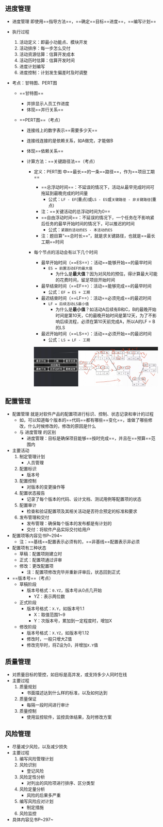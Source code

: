 ## 进度管理

- 进度管理 即使用==指导方法==，==确定==目标==进度==，==编写计划==

- 执行过程

  1. 活动定义：即最小功能点、模块开发
  2. 活动排序：每一步怎么交付
  3. 活动资源估算：估算开发成本
  4. 活动历时估算：估算开发时间
  5. 进度计划编写
  6. 进度控制：计划发生偏差时及时调整

- 考点：甘特图、PERT图

  - ==甘特图==

    - 并排显示人员工作进度
    - 体现==并行关系==

  - ==PERT图==（考点）

    - 连接线上的数字表示==需要多少天==

    - 连接线连接的是依赖关系，如A做完，才能做B

    - 体现==依赖关系==

    - 计算方法：==关键路径法==（考点）

      - 定义：PERT图 中==最长==的一条==路径==，作为==项目工期==

        - ==总浮动时间==：不延误的情况下，活动从最早完成时间可拖延到最晚完成的时间量
          - 公式：`LF - EF`(重点)或`LS - ES`或`关键路径 - 非关键路径`(重点)
        - 注：==关键活动的总浮动时间为0==
        - ==自由浮动时间==：不延误的情况下，一个任务在不影响紧后任务的最早开始时间的情况下，可以推迟的时间
          - 公式：`紧跟的活动的ES - 本活动的ES`
        - 注：题目算“==总时长==”，就是求关键路径，也就是==最长工期==时间

      - 每个节点的活动会有以下几个时间

        - 最早开始时间（==ES==）：活动==能够开始==的最早时间
          - `ES = 前置活动EF的最大值`
            - 为什么是**最大值**？因为对风险的预估，得计算最大可能的花费时间，留足项目开始时间
        - 最早结束时间（==EF==）：活动==能够完成==的最早时间
          - 公式：`EF = ES + 工期`
        - 最迟结束时间（==LF==）：活动==必须完成==的最迟时间
          - `LF = 后续活动LS最小值`
            - 为什么是**最小值**？如活动A后续有B和C，B的最晚开始时间是第10天，C的最晚开始时间是第12天，为了不影响后续流程，必须在第10天前完成A，所以A的LF = B的LS
        - 最迟开始时间（==LS==）：活动==必须开始==的最迟时间
          - 公式：`LS = LF - 工期`

        ![进度管理PERT图.png](https://github.com/hjxool/static-resource-save/blob/main/%E8%BF%9B%E5%BA%A6%E7%AE%A1%E7%90%86PERT%E5%9B%BE.png?raw=true)

## 配置管理

- 配置管理 就是对软件产品的配置项进行标识、控制、状态记录和审计的过程
  - 如，可以知道每个版本的==代码==都有哪些==变化==，谁做了哪些修改，什么时候修改的，修改的原因是什么
  - 与 进度管理 的区别
    - 进度管理：目标是确保项目能够==按时完成==，并且在==预算==范围内
- 主要活动
  1. 制定管理计划
     - 人员管理
  2. 配置标识
     - 版本号
  3. 配置控制
     - 对版本的变更操作等
  4. 配置状态报告
     - 记录了每个版本的代码、设计文档、测试用例等配置项的状态
  5. 配置审计
     - 检查和验证配置项及其相关活动是否符合预定的标准和要求
  6. 发布管理和交付
     - 发布管理：确保每个版本的发布都是有计划的
     - 交付：将软件产品实际交付给用户
- 配置项等内容见书P~294~
  - 注：==基线==配置表示必须有的，==非基线==配置表示非必须
- 配置项有三种状态
  - 草稿：配置项刚建立时
  - 正式：配置项通过评审
  - 修改：更改配置项
    - 注：配置项修改完毕并重新评审后，状态回到正式
- ==版本号==（考点）
  - 草稿阶段
    - 版本号格式：`0.YZ`，版本号从0点几开始
      - YZ：表示两位数
  - 正式阶段
    - 版本号格式：`X.Y`，如版本号1.1
      - X：取值范围1~9
      - Y：次版本号，累加到一定程度时，增加X
  - 修改阶段
    - 版本号格式：`X.YZ`，如版本号1.12
    - 修改时，一般只增大Z值
    - 修改完毕时，将Z设为0，并增加`X.Y`值

## 质量管理

- 对质量目标的管控，如目标是高并发，或支持多少人同时在线
- 主要过程
  1. 质量规划
     - 书面描述达到什么样的标准，以及如何达到
  2. 质量保证
     - 每隔一段时间进行审计
  3. 质量控制
     - 使用监控软件，监控具体结果，及时修改方案

## 风险管理

- 尽量减少风险，以及减少损失
- 主要过程
  1. 编写风险管理计划
  2. 风险识别
     - 登记风险
  3. 风险定性分析
     - 对列出的风险项进行排序、区分类型
  4. 风险定量分析
     - 风险的后果多严重
  5. 编写风险应对计划
     - 制定措施
  6. 风险监控
- 具体内容见书P~297~